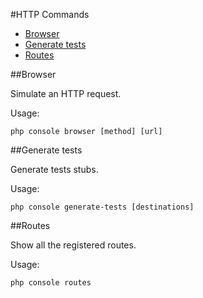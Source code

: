 #HTTP Commands

- [Browser](#browser)
- [Generate tests](#generate)
- [Routes](#routes)

##Browser

Simulate an HTTP request.

Usage:

	php console browser [method] [url]

##Generate tests

Generate tests stubs.

Usage:

	php console generate-tests [destinations]

##Routes

Show all the registered routes.

Usage:

	php console routes